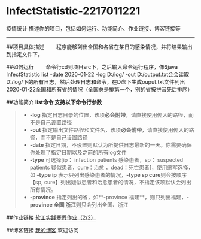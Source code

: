 

# InfectStatistic-2217011221

疫情统计
描述你的项目，包括如何运行、功能简介、作业链接、博客链接等

------
##项目具体描述
&emsp;&emsp;程序能够列出全国和各省在某日的感染情况，并将结果输出到指定文件下。

##如何运行
&emsp;&emsp;命令行cd到项目src下，之后输入命令运行程序，像$java InfectStatistic list -date 2020-01-22 -log D:/log/ -out D:/output.txt会会读取D:/log/下的所有日志，然后处理日志和命令，在D盘下生成ouput.txt文件列出2020-01-22全国和所有省的情况（全国总是排第一个，别的省按拼音先后排序）

##功能简介
**list命令 支持以下命令行参数**
> * **-log** 指定日志目录的位置，该项**必会附带**，请直接使用传入的路径，而不是自己设置路径
> * **-out** 指定输出文件路径和文件名，该项**必会附带**，请直接使用传入的路径，而不是自己设置路径
> * **-date** 指定日期，不设置则默认为所提供日志最新的一天。你需要确保你处理了指定日期以及之前的所有log文件<br/>
> * **-type** 可选择[ip： infection patients 感染患者，sp： suspected patients 疑似患者，cure：治愈 ，dead：死亡患者]，使用缩写选择，如 **-type ip** 表示只列出感染患者的情况，**-type sp cure**则会按顺序【sp, cure】列出疑似患者和治愈患者的情况，不指定该项默认会列出所有情况。<br/>
> * **-province** 指定列出的省，如**-province 福建**，则只列出福建，**-province 全国 浙江**则只会列出全国、浙江<br/>


##作业链接
[软工实践寒假作业（2/2） ](https://www.cnblogs.com/shenmw/p/12333049.html)

##博客链接
[我的博客](https://www.cnblogs.com/shenmw/)
欢迎访问